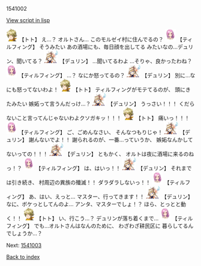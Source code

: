 1541002

[View script in lisp](../scripts/1541002.txt)

<img src="../images/units/4.png" alt="4.png" height="34"/>
【トト】
え…？
オルトさん…
このモルゼイ村に住んでるの？

<img src="../images/units/101411.png" alt="101411.png" height="34"/>
【ティルフィング】
そうみたい
あの酒場にも、毎日顔を出してる
みたいなの…デュリン、聞いてる？

<img src="../images/units/0.png" alt="0.png" height="34"/>
【デュリン】
…聞いてるわよ
…そりゃ、良かったわね？

<img src="../images/units/101411.png" alt="101411.png" height="34"/>
【ティルフィング】
…？
なにか怒ってるの？

<img src="../images/units/0.png" alt="0.png" height="34"/>
【デュリン】
別に…なにも怒ってないわよ！

<img src="../images/units/4.png" alt="4.png" height="34"/>
【トト】
ティルフィングがモテてるのが、
頭にきたみたい
嫉妬って言うんだっけ…？

<img src="../images/units/0.png" alt="0.png" height="34"/>
【デュリン】
うっさい！！！
くだらないこと言ってんじゃないわよクソガキッ！！！

<img src="../images/units/4.png" alt="4.png" height="34"/>
【トト】
痛いっ！！！

<img src="../images/units/101411.png" alt="101411.png" height="34"/>
【ティルフィング】
ご、ごめんなさい、
そんなつもりじゃ！

<img src="../images/units/0.png" alt="0.png" height="34"/>
【デュリン】
謝んないでよ！！
謝られるのが、一番…っていうか、
嫉妬なんかしてないっての！！！

<img src="../images/units/0.png" alt="0.png" height="34"/>
【デュリン】
ともかく、
オルトは夜に酒場に来るのねっ！？

<img src="../images/units/101411.png" alt="101411.png" height="34"/>
【ティルフィング】
は、はいっ！！

<img src="../images/units/0.png" alt="0.png" height="34"/>
【デュリン】
それまでは引き続き、
村周辺の異族の殲滅！！
ダラダラしないっ！！

<img src="../images/units/101411.png" alt="101411.png" height="34"/>
【ティルフィング】
あ、はい、えっと…
マスター、行ってきます！！

<img src="../images/units/0.png" alt="0.png" height="34"/>
【デュリン】
なに、ボケっとしてんのよ…
アンタ、マスターでしょ！？
ほら、とっとと動く！！

<img src="../images/units/4.png" alt="4.png" height="34"/>
【トト】
い、行こう…？
デュリンが落ち着くまで…

<img src="../images/units/101411.png" alt="101411.png" height="34"/>
【ティルフィング】
でも…オルトさんはなんのために、
わざわざ耕民区に
暮らしてるんでしょうか…？

Next: [1541003](1541003.md)

[Back to index](index.md)
